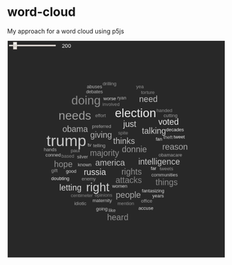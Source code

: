# word-cloud
My approach for a word cloud using p5js

![alt text](https://github.com/phildp/word-cloud/blob/master/screen.png "Screenshot")
